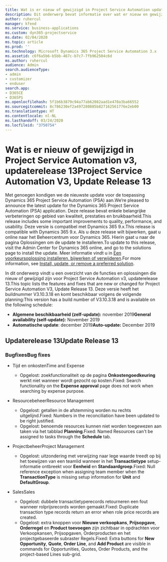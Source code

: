 ```yaml
---
title: Wat is er nieuw of gewijzigd in Project Service Automation updaterelease 13, v3
description: Dit onderwerp bevat informatie over wat er nieuw en gewijzigd is in Project Service Automation updaterelease 13, v3.
author: ruhercul
manager: kfend
ms.service: business-applications
ms.custom: dyn365-projectservice
ms.date: 02/04/2020
ms.topic: article
ms.prod: ''
ms.technology: Microsoft Dynamics 365 Project Service Automation 3.x
ms.assetid: c6f6a5b6-b5bb-467c-b7c7-7fb962504c6d
ms.author: ruhercul
audience: Admin
search.audienceType:
- admin
- customizer
- enduser
search.app:
- D365CE
- D365PS
ms.openlocfilehash: 5f1b6b3879c94a77ab62082aad1e470a3ba66552
ms.sourcegitcommit: 8c786230ef2a497280885b827162561776e2eb00
ms.translationtype: HT
ms.contentlocale: nl-NL
ms.lasthandoff: 03/24/2020
ms.locfileid: "3750754"
---
```

# <a name="project-service-automation-v3-update-release-13"></a><span data-ttu-id="065d7-103">Wat is er nieuw of gewijzigd in Project Service Automation v3, updaterelease 13</span><span class="sxs-lookup"><span data-stu-id="065d7-103">Project Service Automation V3, Update Release 13</span></span>
<span data-ttu-id="065d7-104">Met genoegen kondigen we de nieuwste update voor de toepassing Dynamics 365 Project Service Automation (PSA) aan.</span><span class="sxs-lookup"><span data-stu-id="065d7-104">We’re pleased to announce the latest update for the Dynamics 365 Project Service Automation (PSA) application.</span></span> <span data-ttu-id="065d7-105">Deze release bevat enkele belangrijke verbeteringen op gebied van kwaliteit, prestaties en bruikbaarheid.</span><span class="sxs-lookup"><span data-stu-id="065d7-105">This release includes some important improvements to quality, performance, and usability.</span></span> <span data-ttu-id="065d7-106">Deze versie is compatibel met Dynamics 365 9.x.</span><span class="sxs-lookup"><span data-stu-id="065d7-106">This release is compatible with Dynamics 365 9.x.</span></span> <span data-ttu-id="065d7-107">Als u deze release wilt bijwerken, gaat u online naar het Beheercentrum voor Dynamics 365. Hierin gaat u naar de pagina Oplossingen om de update te installeren.</span><span class="sxs-lookup"><span data-stu-id="065d7-107">To update to this release, visit the Admin Center for Dynamics 365 online, and go to the solutions page to install the update.</span></span> <span data-ttu-id="065d7-108">Meer informatie vindt u in [Een voorkeursoplossing installeren, bijwerken of verwijderen](https://docs.microsoft.com/power-platform/admin/install-remove-preferred-solution).</span><span class="sxs-lookup"><span data-stu-id="065d7-108">For more information, see [Install, update, or remove a preferred solution](https://docs.microsoft.com/power-platform/admin/install-remove-preferred-solution).</span></span>

<span data-ttu-id="065d7-109">In dit onderwerp vindt u een overzicht van de functies en oplossingen die nieuw of gewijzigd zijn voor Project Service Automation v3, updaterelease 13.</span><span class="sxs-lookup"><span data-stu-id="065d7-109">This topic lists the features and fixes that are new or changed for Project Service Automation V3, Update Release 13.</span></span> <span data-ttu-id="065d7-110">Deze versie heeft het buildnummer V3.10.3.18 en komt beschikbaar volgens de volgende planning:</span><span class="sxs-lookup"><span data-stu-id="065d7-110">This version has a build number of V3.10.3.18 and is available on the following schedule:</span></span>

- <span data-ttu-id="065d7-111">**Algemene beschikbaarheid (zelf-update):** november 2019</span><span class="sxs-lookup"><span data-stu-id="065d7-111">**General availability (self-update):** November 2019</span></span>
- <span data-ttu-id="065d7-112">**Automatische update**: december 2019</span><span class="sxs-lookup"><span data-stu-id="065d7-112">**Auto-update:** December 2019</span></span>


## <a name="update-release-13"></a><span data-ttu-id="065d7-113">Updaterelease 13</span><span class="sxs-lookup"><span data-stu-id="065d7-113">Update Release 13</span></span> 

### <a name="bug-fixes"></a><span data-ttu-id="065d7-114">Bugfixes</span><span class="sxs-lookup"><span data-stu-id="065d7-114">Bug fixes</span></span>

- <span data-ttu-id="065d7-115">Tijd en onkosten</span><span class="sxs-lookup"><span data-stu-id="065d7-115">Time and Expense</span></span>

     - <span data-ttu-id="065d7-116">Opgelost: zoekfunctionaliteit op de pagina **Onkostengoedkeuring** werkt niet wanneer wordt gezocht op kosten.</span><span class="sxs-lookup"><span data-stu-id="065d7-116">Fixed: Search functionality on the **Expense approval** page does not work when searching by expense purpose.</span></span>

- <span data-ttu-id="065d7-117">Resourcebeheer</span><span class="sxs-lookup"><span data-stu-id="065d7-117">Resource Management</span></span>

     - <span data-ttu-id="065d7-118">Opgelost: getallen in de afstemming worden nu rechts uitgelijnd.</span><span class="sxs-lookup"><span data-stu-id="065d7-118">Fixed: Numbers in the reconciliation have been updated to be right justified.</span></span>
     - <span data-ttu-id="065d7-119">Opgelost: benoemde resources kunnen niet worden toegewezen aan taken via het tabblad **Planning**.</span><span class="sxs-lookup"><span data-stu-id="065d7-119">Fixed: Named Resources can't be assigned to tasks through the **Schedule** tab.</span></span>

- <span data-ttu-id="065d7-120">Projectbeheer</span><span class="sxs-lookup"><span data-stu-id="065d7-120">Project Management</span></span>

     - <span data-ttu-id="065d7-121">Opgelost: uitzondering met verwijzing naar lege waarde treedt op bij het toewijzen van een teamlid wanneer in het **Transactietype** setup-informatie ontbreekt voor **Eenheid** en **Standaardgroep**.</span><span class="sxs-lookup"><span data-stu-id="065d7-121">Fixed: Null reference exception when assigning team member when the **TransactionType** is missing setup information for **Unit** and **DefaultGroup**.</span></span>

- <span data-ttu-id="065d7-122">Sales</span><span class="sxs-lookup"><span data-stu-id="065d7-122">Sales</span></span>

     - <span data-ttu-id="065d7-123">Opgelost: dubbele transactietyperecords retourneren een fout wanneer rolprijsrecords worden gemaakt.</span><span class="sxs-lookup"><span data-stu-id="065d7-123">Fixed: Duplicate transaction type records return an error when role price records are created.</span></span>
     - <span data-ttu-id="065d7-124">Opgelost: extra knoppen voor **Nieuwe verkoopkans**, **Prijsopgave**, **Orderregel** en **Product toevoegen** zijn zichtbaar in opdrachten voor Verkoopkansen, Prijsopgaven, Orderproducten en het projectgebaseerde subraster Regels.</span><span class="sxs-lookup"><span data-stu-id="065d7-124">Fixed: Extra buttons for **New Opportunity**, **Quote**, **Order Line**, and **Add Product** are visible in commands for Opportunities, Quotes, Order Products, and the project-based Lines sub-grid.</span></span>


